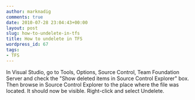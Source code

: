 ```yaml
---
author: marknadig
comments: true
date: 2010-07-28 23:04:43+00:00
layout: post
slug: how-to-undelete-in-tfs
title: How to undelete in TFS
wordpress_id: 67
tags:
- TFS
---
```


In Visual Studio, go to Tools, Options, Source Control, Team Foundation Server and check the "Show deleted items in Source Control Explorer" box.  Then browse in Source Control Explorer to the place where the file was located. It should now be visible. Right-click and select Undelete.  

